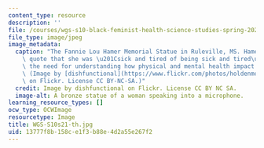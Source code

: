 ```yaml
---
content_type: resource
description: ''
file: /courses/wgs-s10-black-feminist-health-science-studies-spring-2021/13777f8b158ce1f3b88e4d2a55e267f2_WGS-S10s21-th.jpg
file_type: image/jpeg
image_metadata:
  caption: "The Fannie Lou Hamer Memorial Statue in Ruleville, MS. Hamer\u2019s famous\
    \ quote that she was \u201Csick and tired of being sick and tired\u201D expressed\
    \ the need for understanding how physical and mental health impact people of color.\
    \ (Image by [dishfunctional](https://www.flickr.com/photos/holdenmorton/48293633556/in/photolist-2iqcdcT-2hivXS2-2ghCM2x-dgq2yA-eUwdEY-s4sxoo-9eCGtz-skZfPz-jP56C3-9eCHCe-bthSyi-bthRhz-CGufta-Cfhkh3-skZfSa-skStWw-s4ross-s2GAB8-KgTPd6-CzbTVD-dAtSeP-s4roqo-25rWVyo-o8CPZy-7hTecw-9npbxT-27gBzUW-dtr1Rx-7hTec1-2gzxuJq-2gzxq2z-2gzxXxB-2gzxsme-2gzxZUf-2gzxZoF-2gzxW8h-2gzxYVm-2gzxYur-2gzxX4A-2gzxWBZ-2gzxVce-fqFLX)\
    \ on Flickr. License CC BY-NC-SA.)"
  credit: Image by dishfunctional on Flickr. License CC BY NC SA.
  image-alt: A bronze statue of a woman speaking into a microphone.
learning_resource_types: []
ocw_type: OCWImage
resourcetype: Image
title: WGS-S10s21-th.jpg
uid: 13777f8b-158c-e1f3-b88e-4d2a55e267f2
---
```

